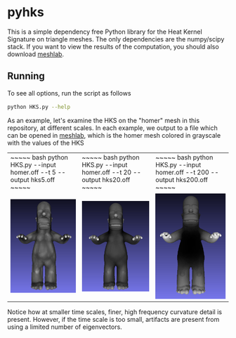# pyhks

This is a simple dependency free Python library for the Heat Kernel Signature on triangle meshes.  The only dependencies are the numpy/scipy stack.  If you want to view the results of the computation, you should also download [meshlab].

## Running
To see all options, run the script as follows
~~~~~ bash
python HKS.py --help
~~~~~

As an example, let's examine the HKS on the "homer" mesh in this repository, at different scales.  In each example, we output to a file which can be opened in [meshlab], which is the homer mesh colored in grayscale with the values of the HKS


<table>
<tr>
<td>
~~~~~ bash
python HKS.py --input homer.off --t 5 --output hks5.off
~~~~~
</td>
<td>
~~~~~ bash
python HKS.py --input homer.off --t 20 --output hks20.off
~~~~~
</td>
<td>
~~~~~ bash
python HKS.py --input homer.off --t 200 --output hks200.off
~~~~~
</td>
</tr>

<tr>
<td>
<img src = "hks5.png">
</td>
<td>
<img src = "hks20.png">
</td>
<td>
<img src = "hks200.png">
</td>
</td>

</table>

Notice how at smaller time scales, finer, high frequency curvature detail is present.  However, if the time scale is too small, artifacts are present from using a limited number of eigenvectors.


[meshlab]: <http://www.meshlab.net>
